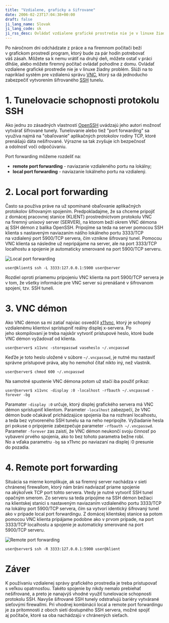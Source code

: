 ```yaml
---
title: "Vzdialene, graficky a šifrovane"
date: 2006-02-23T17:04:38+00:00
draft: false
ji_lang_name: Slovak
ji_lang_code: sk
ji_rss_desc: Ovládať vzdialene grafické prostredie nie je v linuxe žiadny problém.
---
```


Po náročnom dni odchádzate z práce a na firemnom počítači beží v grafickom prostredí program, ktorý bude za pár hodín potrebovať váš zásah. 
Môžete sa k nemu vrátiť na druhý deň, môžete ostať v práci dlhšie, alebo môžete firemný počítač ovládať pohodlne z domu. 
Ovládať vzdialene grafické prostredie nie je v linuxe žiadny problém. 
Slúži na to napríklad systém pre vzdialenú správu [VNC][1], ktorý sa dá jednoducho zabezpečiť vytvorením šifrovaného [SSH][2] tunelu.

# 1. Tunelovacie schopnosti protokolu SSH

Ako jednu zo zásadných vlastností [OpenSSH][3] uvádzajú jeho autori možnosť vytvárať šifrované tunely. 
Tunelovanie alebo tiež "port forwarding" sa využíva najmä na "obaľovanie" aplikačných protokolov rodiny TCP, ktoré prenášajú dáta nešifrované. 
Výrazne sa tak zvyšuje ich bezpečnosť a odolnosť voči odpočúvaniu.

Port forwarding môžeme rozdeliť na:

- **remote port forwarding** - naviazanie vzdialeného portu na lokálny;
- **local port forwarding** - naviazanie lokálneho portu na vzdialený.

# 2. Local port forwarding

Často sa používa práve na už spomínané obaľovanie aplikačných protokolov šifrovaným spojením. 
Predpokladajme, že sa chceme pripojiť z domácej pracovnej stanice (KLIENT) prostredníctvom protokolu VNC na firemný unixový server (SERVER), na ktorom beží okrem VNC démona aj SSH démon z balíka OpenSSH. 
Pripojíme sa teda na server pomocou SSH klienta s nastaveným naviazaním nášho lokálneho portu 3333/TCP na vzdialený port 5900/TCP servera, čím vznikne šifrovaný tunel. 
Pomocou VNC klienta sa následne už nepripájame na server, ale na port 3333/TCP localhostu a spojenie je automaticky smerované na port 5900/TCP serveru.

![Local port forwarding](vnc.gif)

```
user@klient$ ssh -L 3333:127.0.0.1:5900 user@server
```

Rozdiel oproti priamemu pripojeniu VNC klienta na port 5900/TCP servera je v tom, že všetky informácie pre VNC server sú prenášané v šifrovanom spojení, tzv. SSH tuneli.

# 3. VNC démon

Ako VNC démon sa mi zatiaľ najviac osvedčil [x11vnc][4], ktorý je schopný vzdialenému klientovi sprístupniť reálny displej x-servera. 
Po jeho skompilovaní je treba najskôr vytvoriť prístupové heslo, ktoré bude VNC démon vyžadovať od klienta.

```
user@server$ x11vnc -storepasswd vaseheslo ~/.vncpasswd
```

Keďže je toto heslo uložené v súbore `~/.vncpasswd`, je nutné mu nastaviť správne prístupové práva, aby ho nemohol čítať nikto iný, než vlastník.

```
user@server$ chmod 600 ~/.vncpasswd
```

Na samotné spustenie VNC démona potom už stačí iba použiť príkaz:

```
user@server$ x11vnc -display :0 -localhost -rfbauth ~/.vncpasswd -forever -bg
```

Paramater `-display :0` určuje, ktorý displej grafického servera má VNC démon sprístupniť klientom. 
Parameter `-localhost` zabezpečí, že VNC démon bude očakávať prichádzajúce spojenia iba na rozhraní localhostu, a teda bez vytvoreného SSH tunelu sa na neho nepripojíte. 
Vyžiadanie hesla pri pokuse o pripojenie zabezpečuje parameter `-rfbauth ~/.vncpasswd`. 
Parameter `-forever` zas zaistí, že VNC démon neukončí svoju činnosť po vybavení prvého spojenia, ako to bez tohoto parametra bežne robí. 
No a vďaka parametru `-bg` sa x11vnc po naviazaní na displej :0 presunie do pozadia.

# 4. Remote port forwarding

Situácia sa mierne komplikuje, ak sa firemný server nachádza v sieti chránenej firewallom, ktorý nám bráni nadviazať priame spojenie na akýkoľvek TCP port tohto servera. 
Vtedy je nutné vytvoriť SSH tunel opačným smerom. 
Zo serveru sa teda pripojíme na SSH démon bežiaci na klientskej stanici s nastaveným naviazaním vzdialeného portu 3333/TCP na lokálny port 5900/TCP servera, čím sa vytvorí identický šifrovaný tunel ako v prípade local port forwardingu. 
Z domácej klientskej stanice sa potom pomocou VNC klienta pripájame podobne ako v prvom prípade, na port 3333/TCP localhostu a spojenie je automaticky smerované na port 5900/TCP serveru.

![Remote port forwarding](vnc2.gif)

```
user@server$ ssh -R 3333:127.0.0.1:5900 user@klient
```

# Záver

K používaniu vzdialenej správy grafického prostredia je treba pristupovať s veľkou opatrnosťou. 
Takéto spojenie by nikdy nemalo prebiehať nešifrované, a preto je nanajvýš vhodné využiť tunelovacie schopnosti protokolu SSH. 
Navyše šifrované SSH tunely odstraňujú bariéry vytvárané sieťovými firewallmi. 
Pri vhodnej kombinácii local a remote port forwardingu je za prítomnosti z oboch sietí dostupného SSH servera, možné spojiť aj počítače, ktoré sa oba nachádzajú v chránených sieťach.

[1]: https://en.wikipedia.org/wiki/VNC
[2]: https://en.wikipedia.org/wiki/SSH
[3]: https://www.openssh.com/
[4]: http://www.karlrunge.com/x11vnc/